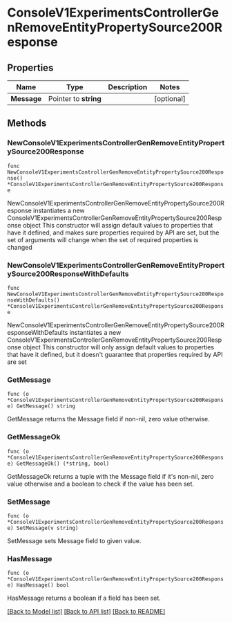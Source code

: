 # ConsoleV1ExperimentsControllerGenRemoveEntityPropertySource200Response

## Properties

Name | Type | Description | Notes
------------ | ------------- | ------------- | -------------
**Message** | Pointer to **string** |  | [optional] 

## Methods

### NewConsoleV1ExperimentsControllerGenRemoveEntityPropertySource200Response

`func NewConsoleV1ExperimentsControllerGenRemoveEntityPropertySource200Response() *ConsoleV1ExperimentsControllerGenRemoveEntityPropertySource200Response`

NewConsoleV1ExperimentsControllerGenRemoveEntityPropertySource200Response instantiates a new ConsoleV1ExperimentsControllerGenRemoveEntityPropertySource200Response object
This constructor will assign default values to properties that have it defined,
and makes sure properties required by API are set, but the set of arguments
will change when the set of required properties is changed

### NewConsoleV1ExperimentsControllerGenRemoveEntityPropertySource200ResponseWithDefaults

`func NewConsoleV1ExperimentsControllerGenRemoveEntityPropertySource200ResponseWithDefaults() *ConsoleV1ExperimentsControllerGenRemoveEntityPropertySource200Response`

NewConsoleV1ExperimentsControllerGenRemoveEntityPropertySource200ResponseWithDefaults instantiates a new ConsoleV1ExperimentsControllerGenRemoveEntityPropertySource200Response object
This constructor will only assign default values to properties that have it defined,
but it doesn't guarantee that properties required by API are set

### GetMessage

`func (o *ConsoleV1ExperimentsControllerGenRemoveEntityPropertySource200Response) GetMessage() string`

GetMessage returns the Message field if non-nil, zero value otherwise.

### GetMessageOk

`func (o *ConsoleV1ExperimentsControllerGenRemoveEntityPropertySource200Response) GetMessageOk() (*string, bool)`

GetMessageOk returns a tuple with the Message field if it's non-nil, zero value otherwise
and a boolean to check if the value has been set.

### SetMessage

`func (o *ConsoleV1ExperimentsControllerGenRemoveEntityPropertySource200Response) SetMessage(v string)`

SetMessage sets Message field to given value.

### HasMessage

`func (o *ConsoleV1ExperimentsControllerGenRemoveEntityPropertySource200Response) HasMessage() bool`

HasMessage returns a boolean if a field has been set.


[[Back to Model list]](../README.md#documentation-for-models) [[Back to API list]](../README.md#documentation-for-api-endpoints) [[Back to README]](../README.md)



